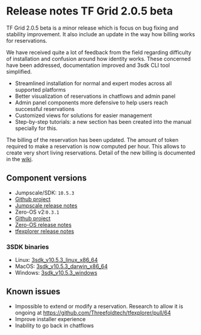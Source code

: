 # Release notes TF Grid 2.0.5 beta

TF Grid 2.0.5 beta is a minor release which is focus on bug fixing and stability improvement. It also include an update in the way how billing works for reservations.

We have received quite a lot of feedback from the field regarding difficulty of installation and confusion around how identity works.
These concerned have been addressed, documentation improved and 3sdk CLI tool simplified.

- Streamlined installation for normal and expert modes across all supported platforms
- Better visualization of reservations in chatflows and admin panel
- Admin panel components more defensive to help users reach successful reservations
- Customized views for solutions for easier management
- Step-by-step tutorials: a new section has been created into the manual specially for this.

The billing of the reservation has been updated. The amount of token required to make a reservation is now computed per hour. This allows to create very short living reservations. Detail of the new billing is documented in the [wiki](https://wiki.threefold.io/#/capacity_pricing_start?id=Threefold-grid-capacity-pricing-promotion).

## Component versions

- Jumpscale/SDK: `10.5.3`
- [Github project](https://github.com/orgs/Threefoldtech/projects/77)
- [Jumpscale release notes](https://github.com/Threefoldtech/jumpscaleX_core/releases/tag/v10.5.3)
- Zero-OS v2:`0.3.1`
- [Github project](https://github.com/orgs/Threefoldtech/projects/87)
- [Zero-OS release notes](https://github.com/Threefoldtech/zos/releases/tag/v0.3.1)
- [tfexplorer release notes](https://github.com/Threefoldtech/tfexplorer/releases/tag/v0.3.0)

### 3SDK binaries

- Linux: [3sdk_v10.5.3_linux_x86_64](https://github.com/Threefoldtech/jumpscaleX_core/releases/download/v10.5.3/3sdk_v10.5.3_linux_x86_64)
- MacOS: [3sdk_v10.5.3_darwin_x86_64](https://github.com/Threefoldtech/jumpscaleX_core/releases/download/v10.5.3/3sdk_v10.5.3_darwin_x86_64)
- Windows: [3sdk_v10.5.3_windows](https://github.com/Threefoldtech/jumpscaleX_core/releases/download/v10.5.3/3sdk_v10.5.3_windows.exe)

## Known issues

- Impossible to extend or modify a reservation. Research to allow it is ongoing at https://github.com/Threefoldtech/tfexplorer/pull/64
- Improve installer experience
- Inability to go back in chatflows
